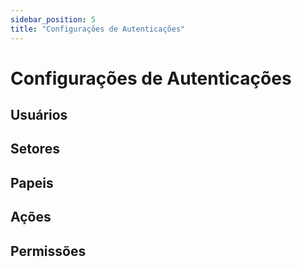 ```yaml
---
sidebar_position: 5
title: "Configurações de Autenticações"
---
```


# Configurações de Autenticações

## Usuários

## Setores

## Papeis

## Ações

## Permissões

